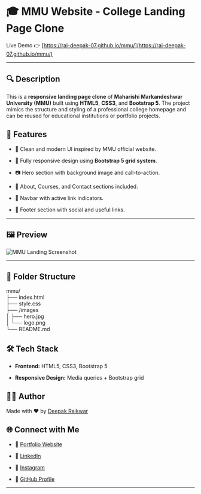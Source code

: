 # 🎓 MMU Website - College Landing Page Clone

Live Demo 👉 [https://rai-deepak-07.github.io/mmu/](https://rai-deepak-07.github.io/mmu/)

---

## 🔍 Description

This is a **responsive landing page clone** of **Maharishi Markandeshwar University (MMU)** built using **HTML5**, **CSS3**, and **Bootstrap 5**. The project mimics the structure and styling of a professional college homepage and can be reused for educational institutions or portfolio projects.

## 🚀 Features

- 🎨 Clean and modern UI inspired by MMU official website.

- 📱 Fully responsive design using **Bootstrap 5 grid system**.

- 📷 Hero section with background image and call-to-action.

- 🧾 About, Courses, and Contact sections included.

- 🔗 Navbar with active link indicators.

- 📍 Footer section with social and useful links.

---

## 🖼️ Preview

![MMU Landing Screenshot](https://rai123.pythonanywhere.com/media/portfolio/project/MMU/Screenshot_534.png.png) <!-- Replace with actual screenshot if available -->

---

## 📁 Folder Structure

mmu/  
├── index.html  
├── style.css  
├── /images  
│ ├── hero.jpg  
│ └── logo.png  
└── README.md


## 🛠 Tech Stack

- **Frontend:** HTML5, CSS3, Bootstrap 5

- **Responsive Design:** Media queries + Bootstrap grid


## 🙋‍♂️ Author

Made with ❤️ by [Deepak Raikwar](https://www.linkedin.com/in/raideepak07)


## 🌐 Connect with Me

- 🔗 [Portfolio Website](https://rai-deepak-07.github.io/raideepak07/)

- 💼 [LinkedIn](https://www.linkedin.com/in/raideepak07)

- 📸 [Instagram](https://www.instagram.com/rai_deepak_07)

- 🐙 [GitHub Profile](https://github.com/rai-deepak-07)

---
